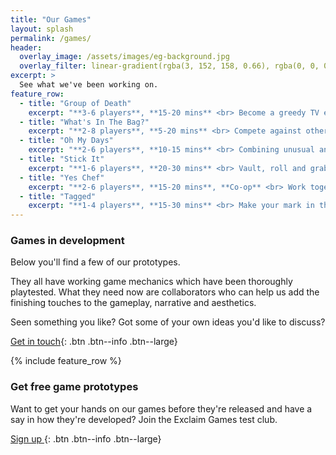 ```yaml
---
title: "Our Games"
layout: splash
permalink: /games/
header:
  overlay_image: /assets/images/eg-background.jpg
  overlay_filter: linear-gradient(rgba(3, 152, 158, 0.66), rgba(0, 0, 0, 0.66))
excerpt: >
  See what we've been working on.
feature_row:
  - title: "Group of Death"
    excerpt: "**3-6 players**, **15-20 mins** <br> Become a greedy TV exec, fighting to fix a football tournament draw so you get to show the biggest games."
  - title: "What's In The Bag?"
    excerpt: "**2-8 players**, **5-20 mins** <br> Compete against other caddies trying to put together the best set of golf clubs for the highest paying punters."
  - title: "Oh My Days"
    excerpt: "**2-6 players**, **10-15 mins** <br> Combining unusual and iconic moments from history in a strategic trick-taking game with a blackjack-style twist."
  - title: "Stick It"
    excerpt: "**1-6 players**, **20-30 mins** <br> Vault, roll and grab your way around a city, taking on gravity-defying parkour challenges to become the ultimate street athlete."
  - title: "Yes Chef"
    excerpt: "**2-6 players**, **15-20 mins**, **Co-op** <br> Work together to deliver meals through the cooking line and onto tables before the diners get restless."
  - title: "Tagged"
    excerpt: "**1-4 players**, **15-30 mins** <br> Make your mark in the graffiti world, developing your style and technique while avoiding the authorities."
---
```


### Games in development

Below you'll find a few of our prototypes.

They all have working game mechanics which have been thoroughly playtested. What they need now are collaborators who can help us add the finishing touches to the gameplay, narrative and aesthetics. 

Seen something you like? Got some of your own ideas you'd like to discuss?

[<i class="fa fa-comment-dots"></i> Get in touch](mailto:hello@exclaimgames.com){: .btn .btn--info .btn--large}

{% include feature_row %}

### Get free game prototypes

Want to get your hands on our games before they're released and have a say in how they're developed? Join the Exclaim Games test club.

[Sign up <i class="fa fa-angle-right"></i>](https://exclaimgames.beehiiv.com/subscribe){: .btn .btn--info .btn--large}
